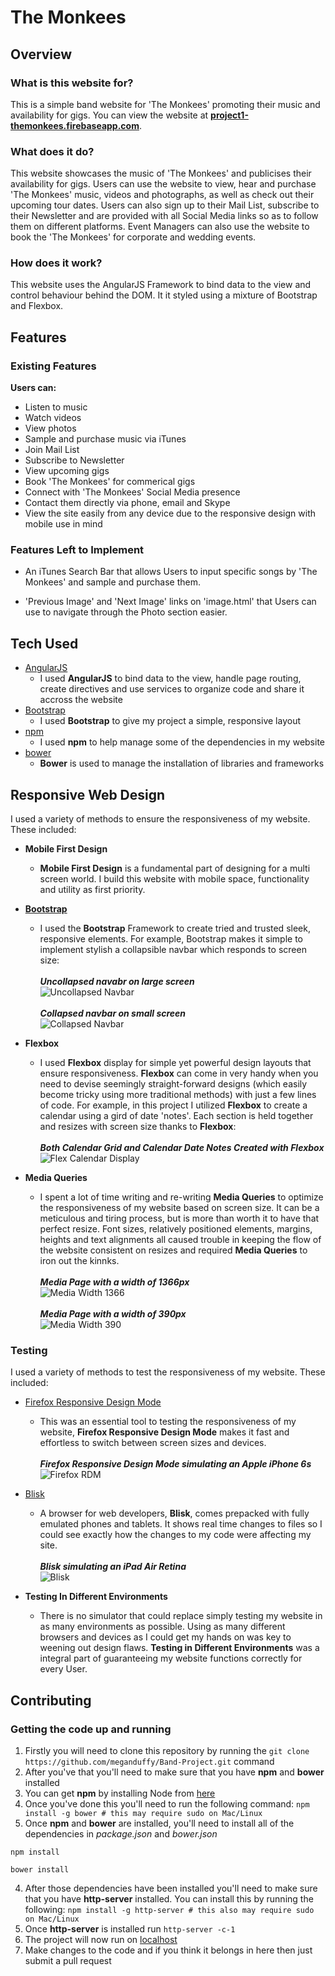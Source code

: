 # The Monkees

## Overview

### What is this website for?

This is a simple band website for 'The Monkees' promoting their music and availability for gigs. You can view the website at [**project1-themonkees.firebaseapp.com**](https://project1-themonkees.firebaseapp.com/#/).

### What does it do?

This website showcases the music of 'The Monkees' and publicises their availability for gigs. Users can use the website to view, hear and purchase 'The Monkees' music, videos and photographs, as well as check out their upcoming tour dates.
Users can also sign up to their Mail List, subscribe to their Newsletter and are provided with all Social Media links so as to follow them on different platforms. Event Managers can also use the website to book the 'The Monkees' for corporate and wedding events.

### How does it work?

This website uses the AngularJS Framework to bind data to the view and control behaviour behind the DOM. It it styled using a mixture of Bootstrap and Flexbox.

## Features

### Existing Features

**Users can:**
- Listen to music
- Watch videos
- View photos
- Sample and purchase music via iTunes
- Join Mail List
- Subscribe to Newsletter
- View upcoming gigs
- Book 'The Monkees' for commerical gigs
- Connect with 'The Monkees' Social Media presence
- Contact them directly via phone, email and Skype
- View the site easily from any device due to the responsive design with mobile use in mind

### Features Left to Implement

- An iTunes Search Bar that allows Users to input specific songs by 'The Monkees' and sample and purchase them.

- 'Previous Image' and 'Next Image' links on 'image.html' that Users can use to navigate through the Photo section easier.


## Tech Used

- [AngularJS](https://angularjs.org/)
    - I used **AngularJS** to bind data to the view, handle page routing, create directives and use services to organize code and share it accross the website
- [Bootstrap](http://getbootstrap.com/)
    - I used **Bootstrap** to give my project a simple, responsive layout
- [npm](https://www.npmjs.com/)
    - I used **npm** to help manage some of the dependencies in my website
- [bower](https://bower.io/)
    - **Bower** is used to manage the installation of libraries and frameworks

## Responsive Web Design

I used a variety of methods to ensure the responsiveness of my website. These included:
- **Mobile First Design**
    - **Mobile First Design** is a fundamental part of designing for a multi screen world. I build this website with mobile space, functionality and utility as first priority.

- [**Bootstrap**](http://getbootstrap.com/)
    - I used the **Bootstrap** Framework to create tried and trusted sleek, responsive elements. For example, Bootstrap makes it simple to implement stylish a collapsible navbar which responds to screen size:
        </br></br>**_Uncollapsed navabr on large screen_**</br>
        ![Uncollapsed Navbar](/screenshots/Project1-bootstrap-fullnav.png?raw=true "Uncollapsed Navbar")
        </br></br>**_Collapsed navbar on small screen_**</br>
        ![Collapsed Navbar](/screenshots/Project1-bootstrap-collapsednav.png?raw=true "Collapsed Navbar")

- **Flexbox**
    - I used **Flexbox** display for simple yet powerful design layouts that ensure responsiveness. **Flexbox** can come in very handy when you need to devise seemingly straight-forward designs (which easily become tricky using more traditional methods) with just a few lines of code. For example, in this project I utilized **Flexbox** to create a calendar using a gird of date 'notes'. Each section is held together and resizes with screen size thanks to **Flexbox**:
        </br></br>**_Both Calendar Grid and Calendar Date Notes Created with Flexbox_**</br>
        ![Flex Calendar Display](/screenshots/Project1-flexbox-calendar.png?raw=true "Vertical Flex Display")

- **Media Queries**
    - I spent a lot of time writing and re-writing **Media Queries** to optimize the responsiveness of my website based on screen size. It can be a meticulous and tiring process, but is more than worth it to have that perfect resize. Font sizes, relatively positioned elements, margins, heights and text alignments all caused trouble in keeping the flow of the website consistent on resizes and required **Media Queries** to iron out the kinnks.
        </br></br>**_Media Page with a width of 1366px_**</br>
        ![Media Width 1366](/screenshots/Project1-mediaqueries-1366px.png?raw=true "Media Width 1366")
        </br></br>**_Media Page with a width of 390px_**</br>
        ![Media Width 390](/screenshots/Project1-mediaqueries-390px.png?raw=true "Media Width 390")

### Testing

I used a variety of methods to test the responsiveness of my website. These included:

- [Firefox Responsive Design Mode](https://developer.mozilla.org/en-US/docs/Tools/Responsive_Design_Mode)
    - This was an essential tool to testing the responsiveness of my website, **Firefox Responsive Design Mode** makes it fast and effortless to switch between screen sizes and devices.
        </br></br>**_Firefox Responsive Design Mode simulating an Apple iPhone 6s_**</br>
        ![Firefox RDM](/screenshots/Project1-RDM.png?raw=true "FirefoxRDM")

- [Blisk](https://blisk.io/)
    - A browser for web developers, **Blisk**, comes prepacked with fully emulated phones and tablets. It shows real time changes to files so I could see exactly how the changes to my code were affecting my site.
        </br></br>**_Blisk simulating an iPad Air Retina_**</br>
        ![Blisk](/screenshots/Project1-blisk-ipadairretina.png?raw=true "Blisk")

- **Testing In Different Environments**
    - There is no simulator that could replace simply testing my website in as many environments as possible. Using as many different browsers and devices as I could get my hands on was key to weening out design flaws. **Testing in Different Environments** was a integral part of guaranteeing my website functions correctly for every User.

## Contributing

### Getting the code up and running
1. Firstly you will need to clone this repository by running the ```git clone https://github.com/meganduffy/Band-Project.git``` command
2. After you've that you'll need to make sure that you have **npm** and **bower** installed
  1. You can get **npm** by installing Node from [here](https://nodejs.org/en/)
  2. Once you've done this you'll need to run the following command:
     `npm install -g bower # this may require sudo on Mac/Linux`
3. Once **npm** and **bower** are installed, you'll need to install all of the dependencies in *package.json* and *bower.json*
  ```
  npm install

  bower install
  ```
4. After those dependencies have been installed you'll need to make sure that you have **http-server** installed. You can install this by running the following: ```npm install -g http-server # this also may require sudo on Mac/Linux```
5. Once **http-server** is installed run ```http-server -c-1```
6. The project will now run on [localhost](http://127.0.0.1:8080)
7. Make changes to the code and if you think it belongs in here then just submit a pull request
